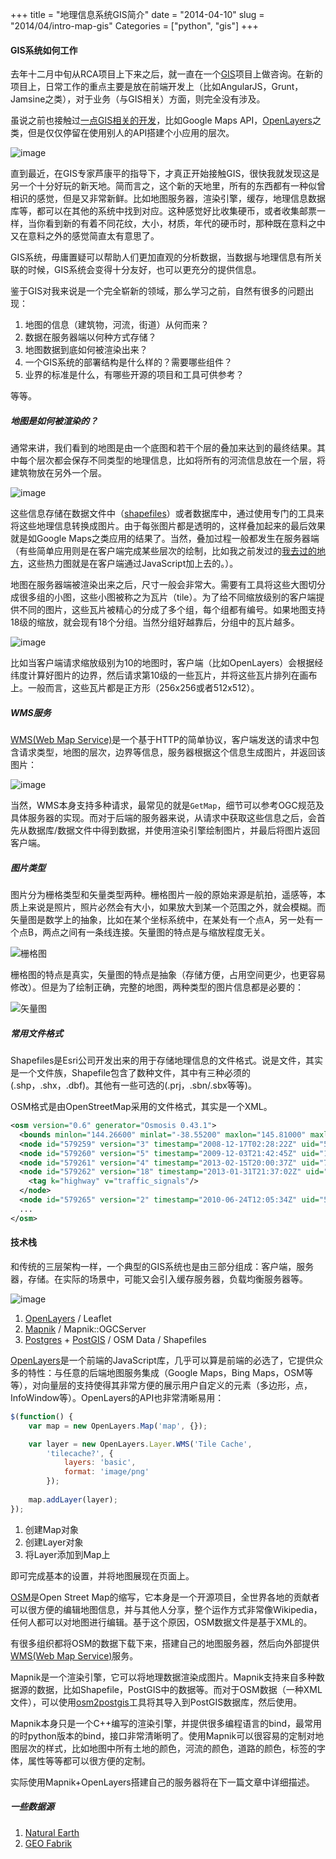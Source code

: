 +++
title = "地理信息系统GIS简介"
date = "2014-04-10"
slug = "2014/04/intro-map-gis"
Categories = ["python", "gis"]
+++

#### GIS系统如何工作

去年十二月中旬从RCA项目上下来之后，就一直在一个[GIS](http://en.wikipedia.org/wiki/Geographic_information_system)项目上做咨询。在新的项目上，日常工作的重点主要是放在前端开发上（比如AngularJS，Grunt，Jamsine之类），对于业务（与GIS相关）方面，则完全没有涉及。

虽说之前也接触过[一点GIS相关的开发](http://icodeit.org/2013/03/guan-yu-hack-day/)，比如Google Maps API，[OpenLayers](http://openlayers.org/)之类，但是仅仅停留在使用别人的API搭建个小应用的层次。

![image](/images/2014/04/roads-resized.png)

直到最近，在GIS专家芦康平的指导下，才真正开始接触GIS，很快我就发现这是另一个十分好玩的新天地。简而言之，这个新的天地里，所有的东西都有一种似曾相识的感觉，但是又非常新鲜。比如地图服务器，渲染引擎，缓存，地理信息数据库等，都可以在其他的系统中找到对应。这种感觉好比收集硬币，或者收集邮票一样，当你看到新的有着不同花纹，大小，材质，年代的硬币时，那种既在意料之中又在意料之外的感觉简直太有意思了。

GIS系统，毋庸置疑可以帮助人们更加直观的分析数据，当数据与地理信息有所关联的时候，GIS系统会变得十分友好，也可以更充分的提供信息。

鉴于GIS对我来说是一个完全崭新的领域，那么学习之前，自然有很多的问题出现：

1.  地图的信息（建筑物，河流，街道）从何而来？
2.  数据在服务器端以何种方式存储？
3.  地图数据到底如何被渲染出来？
4.  一个GIS系统的部署结构是什么样的？需要哪些组件？
5.  业界的标准是什么，有哪些开源的项目和工具可供参考？

等等。

##### 地图是如何被渲染的？

通常来讲，我们看到的地图是由一个底图和若干个层的叠加来达到的最终结果。其中每个层次都会保存不同类型的地理信息，比如将所有的河流信息放在一个层，将建筑物放在另外一个层。

![image](/images/2014/04/elevation-map.jpg)

这些信息存储在数据文件中（[shapefiles](http://en.wikipedia.org/wiki/Shapefiles)）或者数据库中，通过使用专门的工具来将这些地理信息转换成图片。由于每张图片都是透明的，这样叠加起来的最后效果就是如Google Maps之类应用的结果了。当然，叠加过程一般都发生在服务器端（有些简单应用则是在客户端完成某些层次的绘制，比如我之前发过的[我去过的地方](http://icodeit.org/placesihavebeen)，这些热力图就是在客户端通过JavaScript加上去的。）。

地图在服务器端被渲染出来之后，尺寸一般会非常大。需要有工具将这些大图切分成很多组的小图，这些小图被称之为瓦片（tile）。为了给不同缩放级别的客户端提供不同的图片，这些瓦片被精心的分成了多个组，每个组都有编号。如果地图支持18级的缩放，就会现有18个分组。当然分组好越靠后，分组中的瓦片越多。

![image](/images/2014/04/tiles-resized.png)

比如当客户端请求缩放级别为10的地图时，客户端（比如OpenLayers）会根据经纬度计算好图片的边界，然后请求第10级的一些瓦片，并将这些瓦片排列在画布上。一般而言，这些瓦片都是正方形（256x256或者512x512）。


##### WMS服务

[WMS(Web Map Service)](http://en.wikipedia.org/wiki/Web_Map_Service)是一个基于HTTP的简单协议，客户端发送的请求中包含请求类型，地图的层次，边界等信息，服务器根据这个信息生成图片，并返回该图片：

![image](/images/2014/04/wms-request.png)

当然，WMS本身支持多种请求，最常见的就是`GetMap`，细节可以参考OGC规范及具体服务器的实现。而对于后端的服务器来说，从请求中获取这些信息之后，会首先从数据库/数据文件中得到数据，并使用渲染引擎绘制图片，并最后将图片返回客户端。

##### 图片类型

图片分为栅格类型和矢量类型两种。栅格图片一般的原始来源是航拍，遥感等，本质上来说是照片，照片必然会有大小，如果放大到某一个范围之外，就会模糊。而矢量图是数学上的抽象，比如在某个坐标系统中，在某处有一个点A，另一处有一个点B，两点之间有一条线连接。矢量图的特点是与缩放程度无关。

![栅格图](/images/2014/04/bangor_oli_2014040_red_swir_tir_720.jpg)

栅格图的特点是真实，矢量图的特点是抽象（存储方便，占用空间更少，也更容易修改）。但是为了绘制正确，完整的地图，两种类型的图片信息都是必要的：

![矢量图](/images/2014/04/polygon-resized.png)

##### 常用文件格式

Shapefiles是Esri公司开发出来的用于存储地理信息的文件格式。说是文件，其实是一个文件族，Shapefile包含了数种文件，其中有三种必须的(.shp，.shx，.dbf)。其他有一些可选的(.prj，.sbn/.sbx等等)。

OSM格式是由OpenStreetMap采用的文件格式，其实是一个XML。

```xml
<osm version="0.6" generator="Osmosis 0.43.1">
  <bounds minlon="144.26600" minlat="-38.55200" maxlon="145.81000" maxlat="-37.36500" origin="http://www.openstreetmap.org/api/0.6"/>
  <node id="579259" version="3" timestamp="2008-12-17T02:28:22Z" uid="57437" user="Canley" changeset="431325" lat="-37.9309048" lon="145.1282066"/>
  <node id="579260" version="5" timestamp="2009-12-03T21:42:45Z" uid="1679" user="andrewpmk" changeset="3284133" lat="-37.9388304" lon="145.1266866"/>
  <node id="579261" version="4" timestamp="2013-02-15T20:00:37Z" uid="79475" user="AlexOnTheBus" changeset="15043978" lat="-37.9404366" lon="145.1395848"/>
  <node id="579262" version="18" timestamp="2013-01-31T21:37:02Z" uid="79475" user="AlexOnTheBus" changeset="14864580" lat="-37.9295116" lon="145.1266366">
    <tag k="highway" v="traffic_signals"/>
  </node>
  <node id="579265" version="2" timestamp="2010-06-24T12:05:34Z" uid="57437" user="Canley" changeset="5065613" lat="-37.9369707" lon="145.140732"/>
  ...
</osm>  
```

#### 技术栈

和传统的三层架构一样，一个典型的GIS系统也是由三部分组成：客户端，服务器，存储。在实际的场景中，可能又会引入缓存服务器，负载均衡服务器等。

![image](/images/2014/04/gis-stack-resized.png)

1.  [OpenLayers](http://openlayers.org/) / Leaflet
2.  [Mapnik](http://mapnik.org/) / Mapnik::OGCServer
3.  [Postgres](http://www.postgresql.org/) + [PostGIS](http://postgis.net/) / OSM Data / Shapefiles

[OpenLayers](http://openlayers.org/)是一个前端的JavaScript库，几乎可以算是前端的必选了，它提供众多的特性：与任意的后端地图服务集成（Google Maps，Bing Maps，OSM等等），对向量层的支持使得其非常方便的展示用户自定义的元素（多边形，点，InfoWindow等）。OpenLayers的API也非常清晰易用：


```js
$(function() {
    var map = new OpenLayers.Map('map', {});

    var layer = new OpenLayers.Layer.WMS('Tile Cache', 
        'tilecache?', {
            layers: 'basic',
            format: 'image/png'
        });
    
    map.addLayer(layer);
});
```

1.	创建Map对象
2.	创建Layer对象
3.	将Layer添加到Map上

即可完成基本的设置，并将地图展现在页面上。

[OSM](http://www.openstreetmap.org/)是Open Street Map的缩写，它本身是一个开源项目，全世界各地的贡献者可以很方便的编辑地图信息，并与其他人分享，整个运作方式非常像Wikipedia，任何人都可以对地图进行编辑。基于这个原因，OSM数据文件是基于XML的。

有很多组织都将OSM的数据下载下来，搭建自己的地图服务器，然后向外部提供[WMS(Web Map Service)](http://en.wikipedia.org/wiki/Web_Map_Service)服务。

Mapnik是一个渲染引擎，它可以将地理数据渲染成图片。Mapnik支持来自多种数据源的数据，比如Shapefile，PostGIS中的数据等。而对于OSM数据（一种XML文件），可以使用[osm2postgis](https://github.com/openstreetmap/osm2pgsql)工具将其导入到PostGIS数据库，然后使用。

Mapnik本身只是一个C++编写的渲染引擎，并提供很多编程语言的bind，最常用的时python版本的bind，接口非常清晰明了。使用Mapnik可以很容易的定制对地图层次的样式，比如地图中所有土地的颜色，河流的颜色，道路的颜色，标签的字体，属性等等都可以很方便的定制。

实际使用Mapnik+OpenLayers搭建自己的服务器将在下一篇文章中详细描述。

##### 一些数据源

1.	[Natural Earth](http://www.naturalearthdata.com/)
2.	[GEO Fabrik](http://download.geofabrik.de/osm/)
